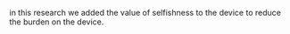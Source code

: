 in this research we added the value of selfishness to the device to reduce the burden on the device.
